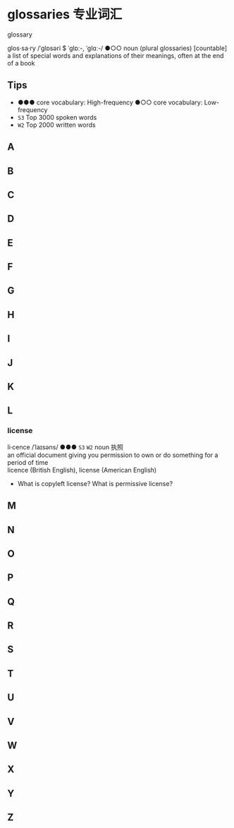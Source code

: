 # glossaries 专业词汇

glossary

glos‧sa‧ry /ˈɡlɒsəri $ ˈɡlɒː-, ˈɡlɑː-/ ●○○ noun (plural glossaries) [countable]  
a list of special words and explanations of their meanings, often at the end of a book

## Tips

* ●●● core vocabulary: High-frequency
  ●○○ core vocabulary: Low-frequency
* `S3` Top 3000 spoken words
* `W2` Top 2000 written words  


## A

## B

## C

## D

## E

## F

## G

## H

## I

## J

## K

## L

### license

li‧cence /ˈlaɪsəns/ ●●● `S3` `W2` noun 执照  
an official document giving you permission to own or do something for a period of time  
licence (British English), license (American English) 

* What is copyleft license? What is permissive license?


## M

## N

## O

## P

## Q

## R

## S

## T

## U

## V

## W

## X

## Y

## Z